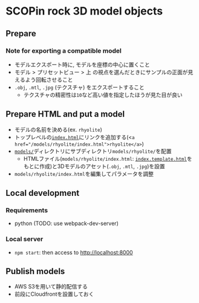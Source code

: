 # SCOPin rock 3D model objects

## Prepare

### Note for exporting a compatible model

- モデルエクスポート時に, モデルを座標の中心に置くこと
- モデル > プリセットビュー > 上 の視点を選んだときにサンプルの正面が見えるよう回転させること
- `.obj`, `.mtl`, `.jpg` (テクスチャ) をエクスポートすること
  - テクスチャの精密性は`10`など高い値を指定したほうが見た目が良い

## Prepare HTML and put a model

- モデルの名前を決める(ex. `rhyolite`)
- トップレベルの[`index.html`](index.html)にリンクを追加する(<`a href="/models/rhyolite/index.html">rhyolite</a>`)
- [`models/`]("/models")ディレクトリにサブディレクトリ`models/rhyolite/`を配置
  - HTMLファイル(`models/rhyolite/index.html`: [`index.template.html`](index.template.html)をもとに作成)と3Dモデルのアセット(`.obj`, `.mtl`, `.jpg`)を設置
- `models/rhyolite/index.html`を編集してパラメータを調整

## Local development

### Requirements

- python (TODO: use webpack-dev-server)

### Local server

- `npm start`: then access to [http://localhost:8000](http://localhost:8000)

## Publish models

- AWS S3を用いて静的配信する
- 前段にCloudfrontを設置しておく
